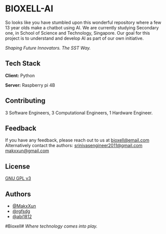 
# BIOXELL-AI
So looks like you have stumbled upon this wonderful repository where a few 13 year olds make a chatbot using AI. We are currently studying Secondary one, in School of Science and Technology, Singapore. Our goal for this project is to understand and develop AI as part of our own initiative.

_Shaping Future Innovators. The SST Way._


## Tech Stack

**Client:** Python

**Server:** Raspberry pi 4B

## Contributing

3 Software Engineers,
3 Computational Engineers,
1 Hardware Engineer.

## Feedback

If you have any feedback, please reach out to us at bioxell@email.com
Alternatively contact the authors:
srinivasengineer2011@gmail.com
makxxun@gmail.com

## License

[GNU GPL v3](https://choosealicense.com/licenses/gpl-3.0/)


## Authors

- [@MakxXun](https://github.com/MakxXun)
- [@rgfsdg](https://github.com/rgfsdg)
- [@abi1812](https://github.com/abi1812)











#Bioxell#
_Where technology comes into play._
